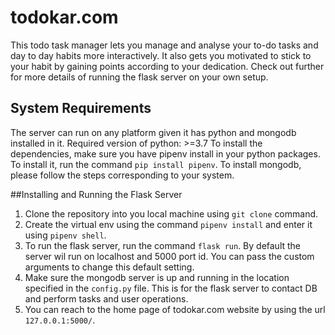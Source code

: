 # todokar.com
This todo task manager lets you manage and analyse your to-do tasks and day to day habits more interactively. It also gets you motivated to stick to your habit by gaining points according to your dedication. 
Check out further for more details of running the flask server on your own setup.

## System Requirements
The server can run on any platform given it has python and mongodb installed in it.
Required version of python: >=3.7
To install the dependencies, make sure you have pipenv install in your python packages. To install it, run the command `pip install pipenv`.
To install mongodb, please follow the steps corresponding to your system.

##Installing and Running the Flask Server
1. Clone the repository into you local machine using `git clone` command.
2. Create the virtual env using the command `pipenv install` and enter it using `pipenv shell`.
3. To run the flask server, run the command `flask run`. By default the server wil run on localhost and 5000 port id. You can pass the custom arguments to change this default setting.
4. Make sure the mongodb server is up and running in the location specified in the `config.py` file. This is for the flask server to contact DB and perform tasks and user operations.
5. You can reach to the home page of todokar.com website by using the url `127.0.0.1:5000/`.
